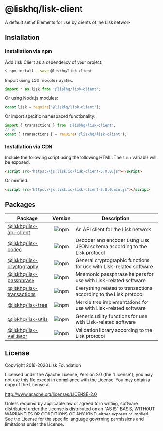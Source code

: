 # @liskhq/lisk-client

A default set of Elements for use by clients of the Lisk network

## Installation

### Installation via npm

Add Lisk Client as a dependency of your project:

```sh
$ npm install --save @liskhq/lisk-client
```

Import using ES6 modules syntax:

```js
import * as lisk from '@liskhq/lisk-client';
```

Or using Node.js modules:

```js
const lisk = require('@liskhq/lisk-client');
```

Or import specific namespaced functionality:

```js
import { transactions } from '@liskhq/lisk-client';
// or
const { transactions } = require('@liskhq/lisk-client');
```

### Installation via CDN

Include the following script using the following HTML. The `lisk` variable will be exposed.

```html
<script src="https://js.lisk.io/lisk-client-5.0.0.js"></script>
```

Or minified:

```html
<script src="https://js.lisk.io/lisk-client-5.0.0.min.js"></script>
```

## Packages

| Package                                           |                            Version                             | Description                                                               |
| ------------------------------------------------- | :------------------------------------------------------------: | ------------------------------------------------------------------------- |
| [@liskhq/lisk-api-client](https://www.npmjs.com/package/@liskhq/lisk-api-client)     |  ![npm](https://img.shields.io/npm/v/@liskhq/lisk-api-client)  | An API client for the Lisk network                                             |
| [@liskhq/lisk-codec](https://www.npmjs.com/package/@liskhq/lisk-codec)               |    ![npm](https://img.shields.io/npm/v/@liskhq/lisk-codec)     | Decoder and encoder using Lisk JSON schema according to the Lisk protocol    |
| [@liskhq/lisk-cryptography](https://www.npmjs.com/package/@liskhq/lisk-cryptography) | ![npm](https://img.shields.io/npm/v/@liskhq/lisk-cryptography) | General cryptographic functions for use with Lisk-related software       |
| [@liskhq/lisk-passphrase](https://www.npmjs.com/package/@liskhq/lisk-passphrase)     |  ![npm](https://img.shields.io/npm/v/@liskhq/lisk-passphrase)  | Mnemonic passphrase helpers for use with Lisk-related software            |
| [@liskhq/lisk-transactions](https://www.npmjs.com/package/@liskhq/lisk-transactions) | ![npm](https://img.shields.io/npm/v/@liskhq/lisk-transactions) | Everything related to transactions according to the Lisk protocol           |
| [@liskhq/lisk-tree](https://www.npmjs.com/package/@liskhq/lisk-tree)                 |     ![npm](https://img.shields.io/npm/v/@liskhq/lisk-tree)     | Merkle tree implementations for use with Lisk-related software               |
| [@liskhq/lisk-utils](https://www.npmjs.com/package/@liskhq/lisk-utils)               |    ![npm](https://img.shields.io/npm/v/@liskhq/lisk-utils)     | Generic utility functions for use with Lisk-related software                     |
| [@liskhq/lisk-validator](https://www.npmjs.com/package/@liskhq/lisk-validator)       |  ![npm](https://img.shields.io/npm/v/@liskhq/lisk-validator)   | Validation library according to the Lisk protocol                    |

## License

Copyright 2016-2020 Lisk Foundation

Licensed under the Apache License, Version 2.0 (the "License");
you may not use this file except in compliance with the License.
You may obtain a copy of the License at

http://www.apache.org/licenses/LICENSE-2.0

Unless required by applicable law or agreed to in writing, software
distributed under the License is distributed on an "AS IS" BASIS,
WITHOUT WARRANTIES OR CONDITIONS OF ANY KIND, either express or implied.
See the License for the specific language governing permissions and
limitations under the License.

[lisk core github]: https://github.com/LiskHQ/lisk
[lisk documentation site]: https://lisk.io/documentation/lisk-elements
